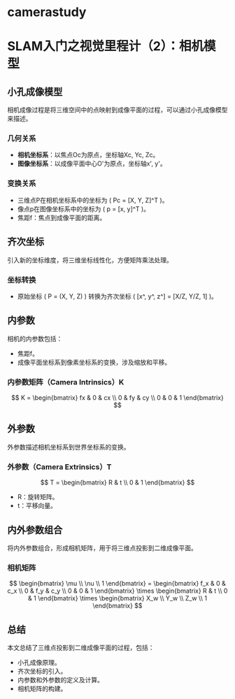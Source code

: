 # camerastudy
# SLAM入门之视觉里程计（2）：相机模型

## 小孔成像模型
相机成像过程是将三维空间中的点映射到成像平面的过程，可以通过小孔成像模型来描述。

### 几何关系
- **相机坐标系**：以焦点Oc为原点，坐标轴Xc, Yc, Zc。
- **图像坐标系**：以成像平面中心O'为原点，坐标轴x', y'。

### 变换关系
- 三维点P在相机坐标系中的坐标为 \( Pc = [X, Y, Z]^T \)。
- 像点p在图像坐标系中的坐标为 \( p = [x, y]^T \)。
- 焦距f：焦点到成像平面的距离。

## 齐次坐标
引入新的坐标维度，将三维坐标线性化，方便矩阵乘法处理。

### 坐标转换
- 原始坐标 \( P = (X, Y, Z) \) 转换为齐次坐标 \( [x^, y^, z^] = [X/Z, Y/Z, 1] \)。

## 内参数
相机的内参数包括：
- 焦距f。
- 成像平面坐标系到像素坐标系的变换，涉及缩放和平移。

### 内参数矩阵（Camera Intrinsics）K
$$
K = \begin{bmatrix}
fx & 0 & cx \\
0 & fy & cy \\
0 & 0 & 1
\end{bmatrix}
$$

## 外参数
外参数描述相机坐标系到世界坐标系的变换。

### 外参数（Camera Extrinsics）T
$$
T = \begin{bmatrix}
R & t \\
0 & 1
\end{bmatrix}
$$
- R：旋转矩阵。
- t：平移向量。

## 内外参数组合
将内外参数组合，形成相机矩阵，用于将三维点投影到二维成像平面。

### 相机矩阵
$$
\begin{bmatrix}
\mu \\
\nu \\
1
\end{bmatrix} =
\begin{bmatrix}
f_x & 0 & c_x \\
0 & f_y & c_y \\
0 & 0 & 1
\end{bmatrix}
\times
\begin{bmatrix}
R & t \\
0 & 1
\end{bmatrix}
\times
\begin{bmatrix}
X_w \\
Y_w \\
Z_w \\
1
\end{bmatrix}
$$

## 总结
本文总结了三维点投影到二维成像平面的过程，包括：
- 小孔成像原理。
- 齐次坐标的引入。
- 内参数和外参数的定义及计算。
- 相机矩阵的构建。
